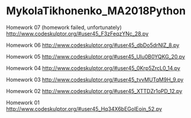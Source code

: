# MykolaTikhonenko_MA2018Python

Homework 07 (homework failed, unfortunately)
http://www.codeskulptor.org/#user45_F3zFeqzYNc_28.py

Homework 06
http://www.codeskulptor.org/#user45_dbDo5drNlZ_8.py

Homework 05
http://www.codeskulptor.org/#user45_UIu0B0YQKG_20.py

Homework 04
http://www.codeskulptor.org/#user45_0Krp5ZrcL0_14.py

Homework 03
http://www.codeskulptor.org/#user45_tvvMUTqM9H_9.py

Homework 02
http://www.codeskulptor.org/#user45_XTTDZr1oPD_12.py

Homework 01
http://www.codeskulptor.org/#user45_Hq34X6bEGolEoin_52.py
